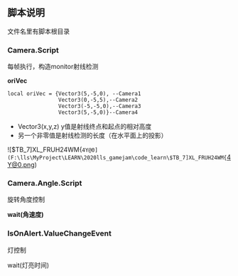 ## 脚本说明

文件名里有脚本根目录



### Camera.Script

每帧执行，构造monitor射线检测



**oriVec**

```
local oriVec = {Vector3(5,-5,0), --Camera1
				Vector3(0,-5,5),--Camera2
				Vector3(-5,-5,0),--Camera3
				Vector3(5,-5,0)}--Camera4
```

+ Vector3(x,y,z) y值是射线终点和起点的相对高度
+ 另一个非零值是射线检测的长度（在水平面上的投影）

![$TB_7]XL_FRUH24WM{`4Y@0](F:\lls\MyProject\LEARN\2020lls_gamejam\code_learn\$TB_7]XL_FRUH24WM{`4Y@0.png)



### Camera.Angle.Script

旋转角度控制

**wait(角速度)**



### IsOnAlert.ValueChangeEvent

灯控制

wait(灯亮时间)
